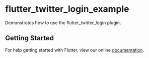 # flutter_twitter_login_example

Demonstrates how to use the flutter_twitter_login plugin.

## Getting Started

For help getting started with Flutter, view our online
[documentation](http://flutter.io/).
